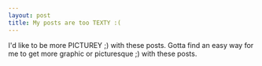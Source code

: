 ```yaml
---
layout: post
title: My posts are too TEXTY :(
---
```


I'd like to be more PICTUREY ;) with these posts. Gotta find an easy
way for me to get more graphic or picturesque ;) with these posts.
